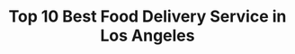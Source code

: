 ---
layout: ampstory
title: Top 10 Best Food Delivery Service in Los Angeles
cover:
   title: Top 10 Best Food Delivery Service in Los Angeles
   subtitle: KARINOV
   background: ../assets/images/food-delivery/los-angeles.jpg

pages: 
 - layout: thirds
   top: <h1>#1 Bossa Nova Brazilian Cuisine</h1>
   bottom: "<p>I highly recommend this gem of a restaurant.</p>"
   background: ../assets/images/food-delivery/A.jpg
   backgroundblur: true
   cta:
      link: https://karinov.co.id
      text: Toplist   
 - layout: thirds
   top: <h1>#2 Dave’s Hot Chicken</h1>
   bottom: "<p>Extremely nice staff and even better food.</p>"
   background: ../assets/images/food-delivery/B.jpg
   backgroundblur: true
   cta:
      link: https://karinov.co.id
      text: Toplist  
 - layout: thirds
   top: <h1>#3 California Pizza Kitchen at 7th Street</h1>
   bottom: "<p>It was pretty good.</p>"
   background: ../assets/images/food-delivery/C.jpg
   backgroundblur: true
   cta:
      link: https://karinov.co.id
      text: Toplist
 - layout: thirds
   top: <h1>#4 Dave’s Hot Chicken</h1>
   bottom: "<p>Amazing fried chicken sandwiches and tenders.</p>"
   background: ../assets/images/food-delivery/D.jpg
   backgroundblur: true
   cta:
      link: https://karinov.co.id
      text: Toplist  
 - layout: thirds
   top: <h1>#5 Braazo Pizza</h1>
   bottom: "<p>. Overall, pizza was okay.</p>"
   background: ../assets/images/food-delivery/E.jpg
   backgroundblur: true
   cta:
      link: https://karinov.co.id
      text: Toplist  
 - layout: thirds
   top: <h1>#6 Domino’s Pizza</h1>
   bottom: "<p>Address: 740 S Olive St, Los Angeles, CA 90014, United States | Rating: 3.7 (587).</p>"
   background: ../assets/images/food-delivery/F.jpg
   backgroundblur: true
   cta:
      link: https://karinov.co.id
      text: Toplist  
 - layout: thirds
   top: <h1>#7 Pizza Hut</h1>
   bottom: "<p>Address: 718 S Los Angeles St Unit C, Los Angeles, CA 90014, United States | Rating: 3.7 (518).</p>"
   background: ../assets/images/food-delivery/G.jpg
   backgroundblur: true
   cta:
      link: https://karinov.co.id
      text: Toplist 
 - layout: thirds
   top: <h1>#8 TG Express Thai Food</h1>
   bottom: "<p>Address: 2021 W 3rd St, Los Angeles, CA 90057, United States | Rating: 4.1 (498).</p>"
   background: ../assets/images/food-delivery/H.jpg
   backgroundblur: true
   cta:
      link: https://karinov.co.id
      text: Toplist 
 - layout: thirds
   top: <h1>#9 Joe’s Pizza</h1>
   bottom: "<p>Address: 613 S Spring St, Los Angeles, CA 90014, United States | Rating: 4.1 (397).</p>"
   background: ../assets/images/food-delivery/I.jpg
   backgroundblur: true
   cta:
      link: https://karinov.co.id
      text: Toplist 
 - layout: thirds
   top: <h1>#10 Pizza Next Door</h1>
   bottom: "<p>Address: 806 B W 8th St, Los Angeles, CA 90017, United States | Rating: 4.5 (337).</p>"
   background: ../assets/images/food-delivery/J.jpg
   backgroundblur: true
   cta:
      link: https://karinov.co.id
      text: Toplist   
 - layout: thirds
   middle: Continue reading...
   cta:
      link: https://karinov.co.id/wiki/the-15-best-food-delivery-in-los-angeles/
      text: Top 10 Best Food Delivery Service in Los Angeles
      
---